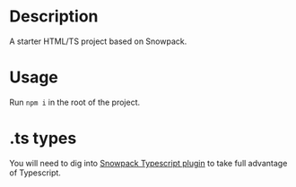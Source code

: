 # Description

A starter HTML/TS project based on Snowpack.

# Usage

Run `npm i` in the root of the project.

# .ts types

You will need to dig into [Snowpack Typescript plugin](https://www.npmjs.com/package/@snowpack/plugin-typescript) to take full advantage of Typescript.

